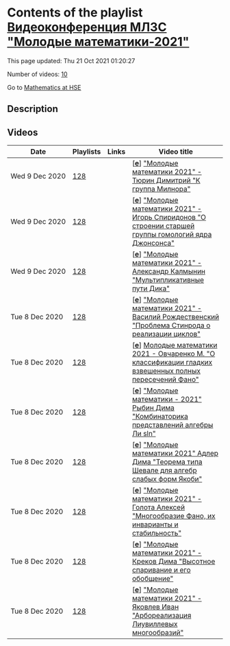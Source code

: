# Contents of the playlist [Видеоконференция МЛЗС "Молодые математики-2021"](https://www.youtube.com/playlist?list=PLq3E5oubNNoAlDZQWyCxEy-sjOVvFMdPy)

This page updated: Thu 21 Oct 2021 01:20:27

Number of videos: [10](#videos)

Go to [Mathematics at HSE](../README.md)

## Description



## Videos

|Date|Playlists|Links|Video title|
|---|---|---|---|
| Wed&nbsp;9&nbsp;Dec&nbsp;2020 | [128](../playlists/128 "Видеоконференция МЛЗС &#34;Молодые математики-2021&#34;") |  | [[**e**](https://studio.youtube.com/video/719mYPCpzNY/edit "Edit")] [&#34;Молодые математики 2021&#34;  -  Тюрин Димитрий  &#34;К  группа Милнора&#34;](https://www.youtube.com/watch?v=719mYPCpzNY&list=PLq3E5oubNNoAlDZQWyCxEy-sjOVvFMdPy "Итоговая конференция МЛЗС &#34;Молодые математики - 2021&#34;") |
| Wed&nbsp;9&nbsp;Dec&nbsp;2020 | [128](../playlists/128 "Видеоконференция МЛЗС &#34;Молодые математики-2021&#34;") |  | [[**e**](https://studio.youtube.com/video/uaDpifrHPoE/edit "Edit")] [&#34;Молодые математики 2021&#34; -  Игорь Спиридонов  &#34;О строении старшей группы гомологий ядра Джонсонса&#34;](https://www.youtube.com/watch?v=uaDpifrHPoE&list=PLq3E5oubNNoAlDZQWyCxEy-sjOVvFMdPy "итоговая конференция МЛЗС &#34;Молодые математики&#34;") |
| Wed&nbsp;9&nbsp;Dec&nbsp;2020 | [128](../playlists/128 "Видеоконференция МЛЗС &#34;Молодые математики-2021&#34;") |  | [[**e**](https://studio.youtube.com/video/LMgt2w1McrE/edit "Edit")] [&#34;Молодые математики 2021&#34; - Александр Калмынин   &#34;Мультипликативные пути Дика&#34;](https://www.youtube.com/watch?v=LMgt2w1McrE&list=PLq3E5oubNNoAlDZQWyCxEy-sjOVvFMdPy "Итоговая конференция МЛЗС &#34;Молодые математики - 2021&#34;") |
| Tue&nbsp;8&nbsp;Dec&nbsp;2020 | [128](../playlists/128 "Видеоконференция МЛЗС &#34;Молодые математики-2021&#34;") |  | [[**e**](https://studio.youtube.com/video/9dg4FqZyKBE/edit "Edit")] [&#34;Молодые математики 2021&#34; -   Василий Рождественский   &#34;Проблема Стинрода о реализации циклов&#34;](https://www.youtube.com/watch?v=9dg4FqZyKBE&list=PLq3E5oubNNoAlDZQWyCxEy-sjOVvFMdPy "Итоговая конференция МЛЗС &#34;Молодые математики - 2021&#34;") |
| Tue&nbsp;8&nbsp;Dec&nbsp;2020 | [128](../playlists/128 "Видеоконференция МЛЗС &#34;Молодые математики-2021&#34;") |  | [[**e**](https://studio.youtube.com/video/RRur59Om9dY/edit "Edit")] [Молодые математики 2021 - Овчаренко М. &#34;О классификации гладких взвешенных полных пересечений Фано&#34;](https://www.youtube.com/watch?v=RRur59Om9dY&list=PLq3E5oubNNoAlDZQWyCxEy-sjOVvFMdPy "Итоговая конференция МЛЗС &#34;Молодые математики - 2021&#34;") |
| Tue&nbsp;8&nbsp;Dec&nbsp;2020 | [128](../playlists/128 "Видеоконференция МЛЗС &#34;Молодые математики-2021&#34;") |  | [[**e**](https://studio.youtube.com/video/MQYkn2LslFk/edit "Edit")] [&#34;Молодые математики - 2021&#34;  Рыбин Дима &#34;Комбинаторика представлений алгебры Ли sln&#34;](https://www.youtube.com/watch?v=MQYkn2LslFk&list=PLq3E5oubNNoAlDZQWyCxEy-sjOVvFMdPy "Итоговая конференция МЛЗС &#34;Молодые математики - 2021&#34;") |
| Tue&nbsp;8&nbsp;Dec&nbsp;2020 | [128](../playlists/128 "Видеоконференция МЛЗС &#34;Молодые математики-2021&#34;") |  | [[**e**](https://studio.youtube.com/video/I7pCfqwUlI4/edit "Edit")] [&#34;Молодые математики 2021&#34;  Адлер Дима &#34;Теорема типа Шевале для алгебр слабых форм Якоби&#34;](https://www.youtube.com/watch?v=I7pCfqwUlI4&list=PLq3E5oubNNoAlDZQWyCxEy-sjOVvFMdPy "Итоговая конференция МЛЗС &#34;Молодые математики - 2021&#34;") |
| Tue&nbsp;8&nbsp;Dec&nbsp;2020 | [128](../playlists/128 "Видеоконференция МЛЗС &#34;Молодые математики-2021&#34;") |  | [[**e**](https://studio.youtube.com/video/rAUimnSQUKA/edit "Edit")] [&#34;Молодые математики 2021&#34;  - Голота Алексей &#34;Многообразие Фано, их инварианты и стабильность&#34;](https://www.youtube.com/watch?v=rAUimnSQUKA&list=PLq3E5oubNNoAlDZQWyCxEy-sjOVvFMdPy "Итоговая конференция МЛЗС &#34;Молодые математики - 2021&#34;") |
| Tue&nbsp;8&nbsp;Dec&nbsp;2020 | [128](../playlists/128 "Видеоконференция МЛЗС &#34;Молодые математики-2021&#34;") |  | [[**e**](https://studio.youtube.com/video/wVZfm4ceSMk/edit "Edit")] [&#34;Молодые математики 2021&#34; -  Креков Дима  &#34;Высотное спаривание и его обобщение&#34;](https://www.youtube.com/watch?v=wVZfm4ceSMk&list=PLq3E5oubNNoAlDZQWyCxEy-sjOVvFMdPy "Итоговая конференция МЛЗС &#34;Молодые математики - 2021&#34;") |
| Tue&nbsp;8&nbsp;Dec&nbsp;2020 | [128](../playlists/128 "Видеоконференция МЛЗС &#34;Молодые математики-2021&#34;") |  | [[**e**](https://studio.youtube.com/video/PWBIBzJBgS0/edit "Edit")] [&#34;Молодые математики 2021&#34; -   Яковлев Иван &#34;Арбореализация Лиувиллевых многообразий&#34;](https://www.youtube.com/watch?v=PWBIBzJBgS0&list=PLq3E5oubNNoAlDZQWyCxEy-sjOVvFMdPy "Итоговая конференция МЛЗС &#34;Молодые математики - 2021&#34;") |
